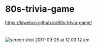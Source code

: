 # 80s-trivia-game
https://kjwebco.github.io/80s-trivia-game/
#
![screen shot 2017-09-25 at 12 03 12 am](https://user-images.githubusercontent.com/24326243/30795981-ff0adfb6-a184-11e7-9be7-bed3b96c214a.jpg)
